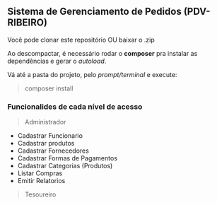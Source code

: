## Sistema de Gerenciamento de Pedidos (PDV-RIBEIRO)
Você pode clonar este repositório OU baixar o .zip

Ao descompactar, é necessário rodar o **composer** pra instalar as dependências e gerar o *autoload*.

Vá até a pasta do projeto, pelo *prompt/terminal* e execute:
> composer install

### Funcionalides de cada nível de acesso
> Administrador
 * Cadastrar Funcionario
 * Cadastrar produtos
 * Cadastrar Fornecedores
 * Cadastrar Formas de Pagamentos
 * Cadastrar Categorias (Produtos)
 * Listar Compras
 * Emitir Relatorios

>
> Tesoureiro